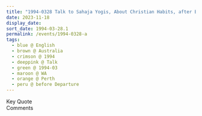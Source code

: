 ```yaml
---
title: "1994-0328 Talk to Sahaja Yogis, About Christian Habits, after Bhajans before Departure, Perth, WA, Australia"
date: 2023-11-18
display_date: 
sort_date: 1994-03-28.1
permalink: /events/1994-0328-a
tags:
  - blue @ English
  - brown @ Australia
  - crimson @ 1994
  - deeppink @ Talk
  - green @ 1994-03
  - maroon @ WA
  - orange @ Perth
  - peru @ before Departure
---
```


<wave-list>
  <list-title color="green" width="75">Key Quote</list-title>
  <list-item color="BlanchedAlmond"  width="200"></list-item>
  <list-item color="Lavender"></list-item>
  <list-item color="BlanchedAlmond"></list-item>
</wave-list>

<br>

<wave-list>
  <list-title color="green" width="75">Comments</list-title>
  <list-item color="BlanchedAlmond"  width="200"></list-item>
  <list-item color="Lavender"></list-item>
  <list-item color="BlanchedAlmond"></list-item>
</wave-list>